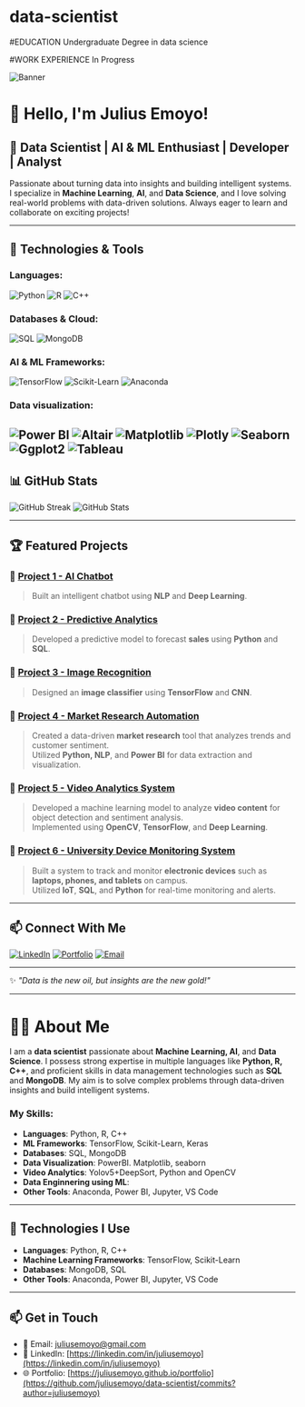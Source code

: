 # data-scientist

#EDUCATION
Undergraduate Degree in data science

#WORK EXPERIENCE
In Progress

![Banner](https://your-banner-image-url.com)

# 👋 Hello, I'm **Julius Emoyo**!
## 🚀 Data Scientist | AI & ML Enthusiast | Developer | Analyst

Passionate about turning data into insights and building intelligent systems. I specialize in **Machine Learning**, **AI**, and **Data Science**, and I love solving real-world problems with data-driven solutions. Always eager to learn and collaborate on exciting projects!

---

## 🔧 Technologies & Tools

### **Languages:**  
![Python](https://img.shields.io/badge/Python-3776AB?style=for-the-badge&logo=python&logoColor=white)
![R](https://img.shields.io/badge/R-276DC3?style=for-the-badge&logo=r&logoColor=white)
![C++](https://img.shields.io/badge/C++-00599C?style=for-the-badge&logo=c%2B%2B&logoColor=white)

### **Databases & Cloud:**  
![SQL](https://img.shields.io/badge/SQL-4479A1?style=for-the-badge&logo=sqlite&logoColor=white)
![MongoDB](https://img.shields.io/badge/MongoDB-4EA94B?style=for-the-badge&logo=mongodb&logoColor=white)

### **AI & ML Frameworks:**  
![TensorFlow](https://img.shields.io/badge/TensorFlow-FF6F00?style=for-the-badge&logo=tensorflow&logoColor=white)
![Scikit-Learn](https://img.shields.io/badge/Scikit--Learn-F7931E?style=for-the-badge&logo=scikit-learn&logoColor=white)
![Anaconda](https://img.shields.io/badge/Anaconda-44A833?style=for-the-badge&logo=anaconda&logoColor=white)

### **Data visualization:**
![Power BI](https://upload.wikimedia.org/wikipedia/commons/3/3e/Microsoft_Power_BI_Logo.svg)
![Altair](https://upload.wikimedia.org/wikipedia/commons/3/3e/Altair_Logo.svg)
![Matplotlib](https://matplotlib.org/stable/_images/sphx_glr_logos2_001.png)
![Plotly](https://images.plot.ly/logo/new-branding/plotly-logomark.png)
![Seaborn](https://seaborn.pydata.org/_images/seaborn-logo.png)
![Ggplot2](https://ggplot2.tidyverse.org/logo.png)
![Tableau](https://upload.wikimedia.org/wikipedia/commons/1/1b/Tableau_Logo.svg)
---

## 📊 GitHub Stats
![GitHub Streak](https://github-readme-streak-stats.herokuapp.com/?user=juliusemoyo&theme=dark)
![GitHub Stats](https://github-readme-stats.vercel.app/api?username=juliusemoyo&show_icons=true&theme=dark)

---

## 🏆 Featured Projects

### 📌 [Project 1 - AI Chatbot](https://github.com/juliusemoyo/project1)
> Built an intelligent chatbot using **NLP** and **Deep Learning**.

### 📌 [Project 2 - Predictive Analytics](https://github.com/juliusemoyo/project2)
> Developed a predictive model to forecast **sales** using **Python** and **SQL**.

### 📌 [Project 3 - Image Recognition](https://github.com/juliusemoyo/project3)
> Designed an **image classifier** using **TensorFlow** and **CNN**.

### 📌 [Project 4 - Market Research Automation](https://github.com/juliusemoyo/market-research-automation)
> Created a data-driven **market research** tool that analyzes trends and customer sentiment.  
> Utilized **Python, NLP**, and **Power BI** for data extraction and visualization.

### 📌 [Project 5 - Video Analytics System](https://github.com/juliusemoyo/video-analytics-system)
> Developed a machine learning model to analyze **video content** for object detection and sentiment analysis.  
> Implemented using **OpenCV**, **TensorFlow**, and **Deep Learning**.

### 📌 [Project 6 - University Device Monitoring System](https://github.com/juliusemoyo/university-device-monitoring-system)
> Built a system to track and monitor **electronic devices** such as **laptops, phones, and tablets** on campus.  
> Utilized **IoT**, **SQL**, and **Python** for real-time monitoring and alerts.

---

## 📫 Connect With Me
[![LinkedIn](https://img.shields.io/badge/LinkedIn-0A66C2?style=for-the-badge&logo=linkedin&logoColor=white)](https://linkedin.com/in/juliusemoyo)
[![Portfolio](https://img.shields.io/badge/Portfolio-000?style=for-the-badge&logo=firefox&logoColor=white)](https://github.com/juliusemoyo/data-scientist/commits?author=juliusemoyo)
[![Email](https://img.shields.io/badge/Email-D14836?style=for-the-badge&logo=gmail&logoColor=white)](mailto:juliusemoyo@gmail.com)

---

✨ _"Data is the new oil, but insights are the new gold!"_

---

# 👨‍💻 About Me

I am a **data scientist** passionate about **Machine Learning, AI**, and **Data Science**. I possess strong expertise in multiple languages like **Python, R, C++**, and proficient skills in data management technologies such as **SQL** and **MongoDB**. My aim is to solve complex problems through data-driven insights and build intelligent systems.

### My Skills:
- **Languages**: Python, R, C++
- **ML Frameworks**: TensorFlow, Scikit-Learn, Keras
- **Databases**: SQL, MongoDB
- **Data Visualization**: PowerBI. Matplotlib, seaborn
- **Video Analytics**: Yolov5+DeepSort, Python and OpenCV
- **Data Enginnering using ML**:
- **Other Tools**: Anaconda, Power BI, Jupyter, VS Code
---

## 🔧 Technologies I Use

- **Languages**: Python, R, C++
- **Machine Learning Frameworks**: TensorFlow, Scikit-Learn
- **Databases**: MongoDB, SQL
- **Other Tools**: Anaconda, Power BI, Jupyter, VS Code

---

## 📫 Get in Touch

- 📧 Email: [juliusemoyo@gmail.com](mailto:juliusemoyo@gmail.com)
- 🔗 LinkedIn: [https://linkedin.com/in/juliusemoyo](https://linkedin.com/in/juliusemoyo)
- 🌐 Portfolio: [https://juliusemoyo.github.io/portfolio](https://github.com/juliusemoyo/data-scientist/commits?author=juliusemoyo) 
